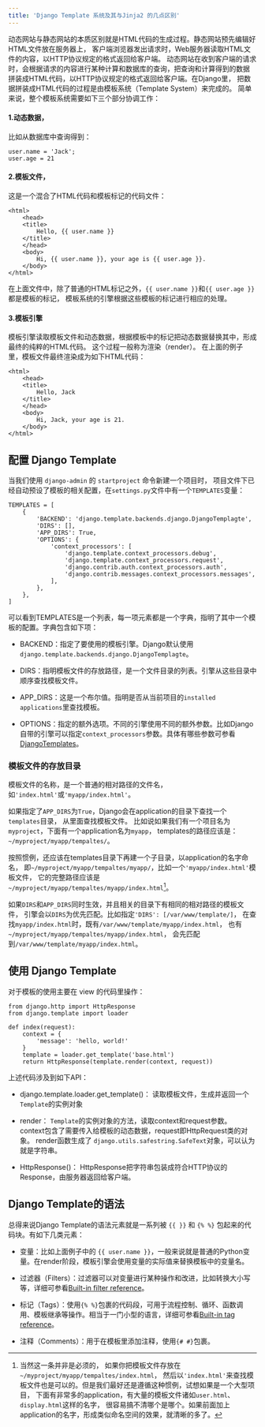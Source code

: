 ```yaml
---
title: 'Django Template 系统及其与Jinja2 的几点区别'
---
```


动态网站与静态网站的本质区别就是HTML代码的生成过程。静态网站预先编辑好HTML文件放在服务器上，
客户端浏览器发出请求时，Web服务器读取HTML文件的内容，以HTTP协议规定的格式返回给客户端。
动态网站在收到客户端的请求时，会根据请求的内容进行某种计算和数据库的查询，把查询和计算得到的数据
拼装成HTML代码，以HTTP协议规定的格式返回给客户端。在Django里，
把数据拼装成HTML代码的过程是由模板系统（Template System）来完成的。
简单来说，整个模板系统需要如下三个部分协调工作：

#### 1.动态数据，
比如从数据库中查询得到：
    
    user.name = 'Jack';
    user.age = 21
    

#### 2.模板文件，
这是一个混合了HTML代码和模板标记的代码文件：

    <html>
        <head>
        <title>
            Hello, {{ user.name }}
        </title>
        </head>
        <body>
            Hi, {{ user.name }}, your age is {{ user.age }}.
        </body>
    </html>

在上面文件中，除了普通的HTML标记之外，`{{ user.name }}`和`{{ user.age }}`都是模板的标记，
模板系统的引擎根据这些模板的标记进行相应的处理。

#### 3.模板引擎
模板引擎读取模板文件和动态数据，根据模板中的标记把动态数据替换其中，形成最终的纯粹的HTML代码。
这个过程一般称为渲染（render）。
在上面的例子里，模板文件最终渲染成为如下HTML代码：

    <html>
        <head>
        <title>
            Hello, Jack
        </title>
        </head>
        <body>
            Hi, Jack, your age is 21.
        </body>
    </html>

## 配置 Django Template

当我们使用 `django-admin` 的 `startproject` 命令新建一个项目时，
项目文件下已经自动预设了模板的相关配置，在`settings.py`文件中有一个`TEMPLATES`变量：

    TEMPLATES = [
        {
            'BACKEND': 'django.template.backends.django.DjangoTemplagte',
            'DIRS': [],
            'APP_DIRS': True,
            'OPTIONS': {
                'context_processors': [
                    'django.template.context_processors.debug',
                    'django.template.context_processors.request',
                    'django.contrib.auth.context_processors.auth',
                    'django.contrib.messages.context_processors.messages',
                ],
            },
        },
    ]

可以看到TEMPLATES是一个列表，每一项元素都是一个字典，指明了其中一个模板的配置。字典包含如下项：

* BACKEND：指定了要使用的模板引擎。Django默认使用`django.template.backends.django.DjangoTemplagte`。

* DIRS：指明模板文件的存放路径，是一个文件目录的列表。引擎从这些目录中顺序查找模板文件。

* APP_DIRS：这是一个布尔值。指明是否从当前项目的`installed applications`里查找模板。

* OPTIONS：指定的额外选项。不同的引擎使用不同的额外参数。比如Django自带的引擎可以指定`context_processors`参数。具体有哪些参数可参看[DjangoTemplates]。

### 模板文件的存放目录

模板文件的名称，是一个普通的相对路径的文件名，如`'index.html'`或`'myapp/index.html'`。

如果指定了`APP_DIRS`为`True`，Django会在application的目录下查找一个`templates`目录，
从里面查找模板文件。
比如说如果我们有一个项目名为`myproject`，下面有一个application名为`myapp`，
templates的路径应该是：`~/myproject/myapp/tempaltes/`。

按照惯例，还应该在templates目录下再建一个子目录，以application的名字命名，
即`~/myproject/myapp/tempaltes/myapp/`，比如一个`'myapp/index.html'`模板文件，
它的完整路径应该是`~/myproject/myapp/tempaltes/myapp/index.html`[^note1]。

如果`DIRS`和`APP_DIRS`同时生效，并且相关的目录下有相同的相对路径的模板文件，
引擎会以`DIRS`为优先匹配。比如指定`'DIRS': [/var/www/template/]`，
在查找`myapp/index.html`时，既有`/var/www/template/myapp/index.html`，
也有`~/myproject/myapp/tempaltes/myapp/index.html`，
会先匹配到`/var/www/template/myapp/index.html`。


## 使用 Django Template

对于模板的使用主要在 view 的代码里操作：

    from django.http import HttpResponse
    from django.template import loader

    def index(request):
        context = {
            'message': 'hello, world!'
        }
        template = loader.get_template('base.html')
        return HttpResponse(template.render(context, request))

上述代码涉及到如下API：

* django.template.loader.get_template()：
    读取模板文件，生成并返回一个`Template`的实例对象

* render：
    `Template`的实例对象的方法，读取context和request参数。
    context包含了需要传入给模板的动态数据，request即HttpRequest类的对象。
    render函数生成了 `django.utils.safestring.SafeText`对象，可以认为就是字符串。

* HttpResponse()：
    HttpResponse把字符串包装成符合HTTP协议的Response，由服务器返回给客户端。

## Django Template的语法

总得来说Django Template的语法元素就是一系列被 `{{ }}` 和 `{% %}` 包起来的代码块。有如下几类元素：

* 变量：比如上面例子中的 `{{ user.name }}`，一般来说就是普通的Python变量。在render阶段，模板引擎会使用变量的实际值来替换模板中的变量名。

* 过滤器（Filters）：过滤器可以对变量进行某种操作和改进，比如转换大小写等，详细可参看[Built-in filter reference]。

* 标记（Tags）：使用`{% %}`包裹的代码段，可用于流程控制、循环、函数调用、模板继承等操作。相当于一门小型的语言，详细可参看[Built-in tag reference]。

* 注释（Comments）：用于在模板里添加注释，使用`{# #}`包裹。



[DjangoTemplates]: https://docs.djangoproject.com/en/1.10/topics/templates/#django.template.backends.django.DjangoTemplates

[Built-in tag reference]:https://docs.djangoproject.com/en/1.10/ref/templates/builtins/#ref-templates-builtins-tags

[Built-in filter reference]:https://docs.djangoproject.com/en/1.10/ref/templates/builtins/#ref-templates-builtins-filters

[^note1]:当然这一条并非是必须的，
如果你把模板文件存放在`~/myproject/myapp/tempaltes/index.html`，
然后以`'index.html'`来查找模板文件也是可以的。但是我们最好还是遵循这种惯例，试想如果是一个大型项目，
下面有非常多的application，有大量的模板文件诸如`user.html`、`display.html`这样的名字，
很容易搞不清哪个是哪个。如果前面加上application的名字，形成类似命名空间的效果，就清晰的多了。

